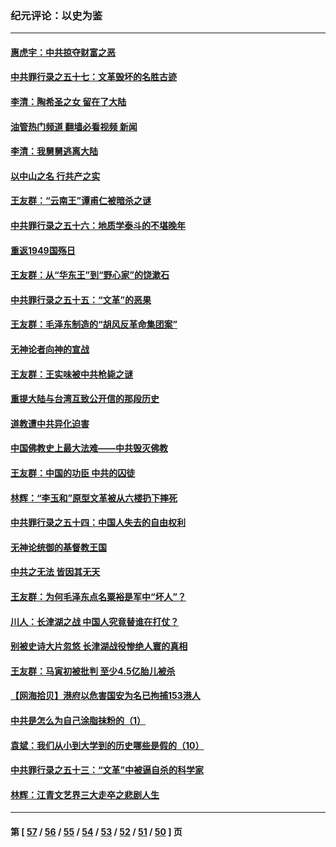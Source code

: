 ### 纪元评论：以史为鉴
---
#### [惠虎宇：中共掠夺财富之恶](../../pages/nsc1028/n13374142.md?11140330) 
#### [中共罪行录之五十七：文革毁坏的名胜古迹](../../pages/nsc1028/n13373282.md?11140330) 
#### [李清：陶希圣之女 留在了大陆](../../pages/nsc1028/n13367727.md?11140330) 
#### [油管热门频道 翻墙必看视频 新闻](ok?11140330)
#### [李清：我舅舅逃离大陆](../../pages/nsc1028/n13343329.md?11140330) 
#### [以中山之名 行共产之实](../../pages/nsc1028/n13346437.md?11140330) 
#### [王友群：“云南王”谭甫仁被暗杀之谜](../../pages/nsc1028/n13357123.md?11140330) 
#### [中共罪行录之五十六：地质学泰斗的不堪晚年](../../pages/nsc1028/n13355675.md?11140330) 
#### [重返1949国殇日](../../pages/nsc1028/n13346372.md?11140330) 
#### [王友群：从“华东王”到“野心家”的饶漱石](../../pages/nsc1028/n13346037.md?11140330) 
#### [中共罪行录之五十五：“文革”的恶果](../../pages/nsc1028/n13324062.md?11140330) 
#### [王友群：毛泽东制造的“胡风反革命集团案”](../../pages/nsc1028/n13324909.md?11140330) 
#### [无神论者向神的宣战](../../pages/nsc1028/n13281535.md?11140330) 
#### [王友群：王实味被中共枪毙之谜](../../pages/nsc1028/n13307502.md?11140330) 
#### [重提大陆与台湾互致公开信的那段历史](../../pages/nsc1028/n13305095.md?11140330) 
#### [道教遭中共异化迫害](../../pages/nsc1028/n13281463.md?11140330) 
#### [中国佛教史上最大法难——中共毁灭佛教](../../pages/nsc1028/n13281397.md?11140330) 
#### [王友群：中国的功臣 中共的囚徒](../../pages/nsc1028/n13291790.md?11140330) 
#### [林辉：“李玉和”原型文革被从六楼扔下摔死](../../pages/nsc1028/n13291564.md?11140330) 
#### [中共罪行录之五十四：中国人失去的自由权利](../../pages/nsc1028/n13290123.md?11140330) 
#### [无神论统御的基督教王国](../../pages/nsc1028/n13281280.md?11140330) 
#### [中共之无法 皆因其无天](../../pages/nsc1028/n13281088.md?11140330) 
#### [王友群：为何毛泽东点名粟裕是军中“坏人”？](../../pages/nsc1028/n13279118.md?11140330) 
#### [川人：长津湖之战 中国人究竟替谁在打仗？](../../pages/nsc1028/n13279096.md?11140330) 
#### [别被史诗大片忽悠 长津湖战役惨绝人寰的真相](../../pages/nsc1028/n13279023.md?11140330) 
#### [王友群：马寅初被批判 至少4.5亿胎儿被杀](../../pages/nsc1028/n13260313.md?11140330) 
#### [【网海拾贝】港府以危害国安为名已拘捕153港人](../../pages/nsc1028/n13257369.md?11140330) 
#### [中共是怎么为自己涂脂抹粉的（1）](../../pages/nsc1028/n13257311.md?11140330) 
#### [袁斌：我们从小到大学到的历史哪些是假的（10）](../../pages/nsc1028/n13252177.md?11140330) 
#### [中共罪行录之五十三：“文革”中被逼自杀的科学家](../../pages/nsc1028/n13249512.md?11140330) 
#### [林辉：江青文艺界三大走卒之悲剧人生](../../pages/nsc1028/n13248164.md?11140330) 

---
#### 第 [ [57](./57.md?11140330) / [56](./56.md?11140330) / [55](./55.md?11140330) / [54](./54.md?11140330) / [53](./53.md?11140330) / [52](./52.md?11140330) / [51](./51.md?11140330) / [50](./50.md?11140330) ] 页

